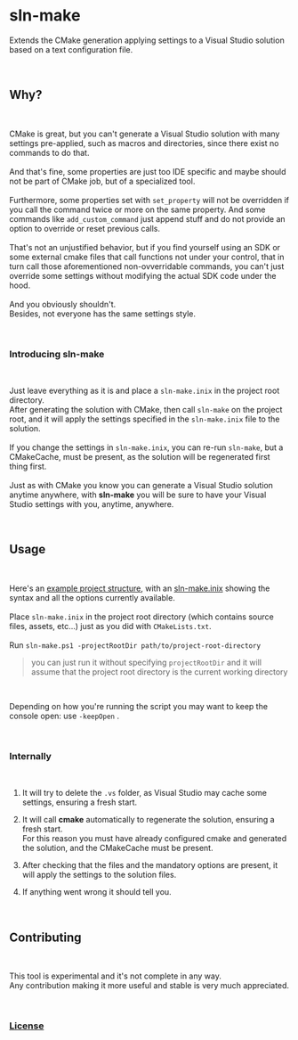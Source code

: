 # sln-make
 Extends the CMake generation applying settings to a Visual Studio solution based on a text configuration file.

<br>

## Why?

<br>

CMake is great, but you can't generate a Visual Studio solution with many settings pre-applied, such as macros and directories, since there exist no commands to do that.
\
\
And that's fine, some properties are just too IDE specific and maybe should not be part of CMake job, but of a specialized tool.
\
\
Furthermore, some properties set with `set_property` will not be overridden if you call the command twice or more on the same property. And some commands like `add_custom_command` just append stuff and do not provide an option to override or reset previous calls.
\
\
That's not an unjustified behavior, but if you find yourself using an SDK or some external cmake files that call functions not under your control, that in turn call those aforementioned non-ovverridable commands, you can't just override some settings without modifying the actual SDK code under the hood.
\
\
And you obviously shouldn't.
\
Besides, not everyone has the same settings style.

<br>

### Introducing **sln-make**

<br>

Just leave everything as it is and place a `sln-make.inix` in the project root directory.
\
After generating the solution with CMake, then call `sln-make` on the project root, and it will apply the settings specified in the `sln-make.inix` file to the solution.
\
\
If you change the settings in `sln-make.inix`, you can re-run `sln-make`, but a CMakeCache, must be present, as the solution will be regenerated first thing first.
\
\
Just as with CMake you know you can generate a Visual Studio solution anytime anywhere,
with **sln-make** you will be sure to have your Visual Studio settings with you, anytime, anywhere. 

<br>

## Usage

<br>

Here's an [example project structure](example-project), with an [sln-make.inix](example-project/sln-make.inix) showing the syntax and all the options currently available.
\
\
Place `sln-make.inix` in the project root directory (which contains source files, assets, etc...) just as you did with `CMakeLists.txt`.
\
\
Run `sln-make.ps1 -projectRootDir path/to/project-root-directory`
>you can just run it without specifying `projectRootDir` and it will assume that the project root directory is the current working directory

<br>

Depending on how you're running the script you may want to keep the console open: use `-keepOpen` .

<br>

### Internally

<br>

1. It will try to delete the `.vs` folder, as Visual Studio may cache some settings, ensuring a fresh start.

2. It will call **cmake** automatically to regenerate the solution, ensuring a fresh start. 
\
For this reason you must have already configured cmake and generated the solution, and the CMakeCache must be present.
3. After checking that the files and the mandatory options are present, it will apply the settings to the solution files. 
4. If anything went wrong it should tell you.

<br>

## Contributing

<br>

This tool is experimental and it's not complete in any way.
\
Any contribution making it more useful and stable is very much appreciated.

<br>

### [License](LICENSE)